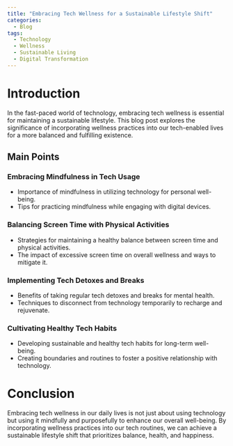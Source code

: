 ```yaml
---
title: "Embracing Tech Wellness for a Sustainable Lifestyle Shift"
categories:
  - Blog
tags:
  - Technology
  - Wellness
  - Sustainable Living
  - Digital Transformation
---
```


# Introduction
In the fast-paced world of technology, embracing tech wellness is essential for maintaining a sustainable lifestyle. This blog post explores the significance of incorporating wellness practices into our tech-enabled lives for a more balanced and fulfilling existence.

## Main Points
### Embracing Mindfulness in Tech Usage
- Importance of mindfulness in utilizing technology for personal well-being.
- Tips for practicing mindfulness while engaging with digital devices.

### Balancing Screen Time with Physical Activities
- Strategies for maintaining a healthy balance between screen time and physical activities.
- The impact of excessive screen time on overall wellness and ways to mitigate it.

### Implementing Tech Detoxes and Breaks
- Benefits of taking regular tech detoxes and breaks for mental health.
- Techniques to disconnect from technology temporarily to recharge and rejuvenate.

### Cultivating Healthy Tech Habits
- Developing sustainable and healthy tech habits for long-term well-being.
- Creating boundaries and routines to foster a positive relationship with technology.

# Conclusion
Embracing tech wellness in our daily lives is not just about using technology but using it mindfully and purposefully to enhance our overall well-being. By incorporating wellness practices into our tech routines, we can achieve a sustainable lifestyle shift that prioritizes balance, health, and happiness.